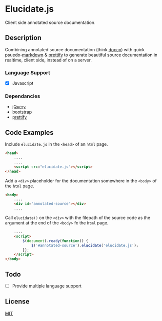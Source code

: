 Elucidate.js
============
Client side annotated source documentation.

Description
-----------
Combining annotated source documentation (think [docco](http://jashkenas.github.io/docco/)) with quick psuedo-[markdown](http://daringfireball.net/projects/markdown/) & [prettify](http://code.google.com/p/google-code-prettify/) to generate beautiful source documentation in realtime, client side, instead of on a server.

### Language Support
- [x] Javascript

### Dependancies

- [jQuery](http://jquery.com)
- [bootstrap](http://getbootstrap.com)
- [prettify](http://code.google.com/p/google-code-prettify/)

Code Examples
-------------

Include `elucidate.js` in the `<head>` of an `html` page.

```html
<head>
    ....
    ....
    <script src="elucidate.js"></script>
</head>
```

Add a `<div>` placeholder for the documentation somewhere in the `<body>` of the `html` page.

```html
<body>
    ....
    <div id="annotated-source"></div>
    ....
```

Call `elucidate()` on the `<div>` with the filepath of the source code as the argument at the end of the `<body>` fo the `html` page.

```html
    ....
    <script>
        $(document).ready(function() {
            $('#annotated-source').elucidate('elucidate.js');
        });
    </script>
</body>
```

Todo
----
- [ ] Provide multiple language support

License
-------
[MIT](https://github.com/tmthydvnprt/elucidate/blob/master/LICENSE)
